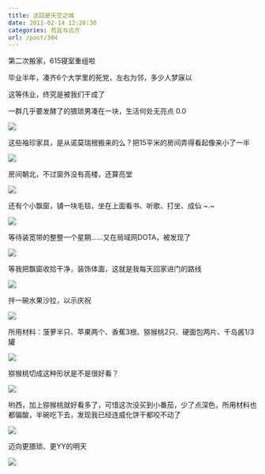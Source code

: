 ```yaml
---
title: 这回是天空之城
date: 2011-02-14 12:26:30
categories: 苟且与远方
url: /post/304
---
```


第二次搬家，615寝室重组啦

毕业半年，凑齐6个大学里的死党，左右为邻，多少人梦寐以

这等伟业，终究是被我们干成了

一群几乎要发酵了的猥琐男凑在一块，生活何处无亮点   0.0

![](http://qiniu.colacdn.com/img/posts/2011-02/02-14/1.jpg)

这些袖珍家具，是从诺莫瑞根搬来的么？把15平米的房间弄得看起像来小了一半

![](http://qiniu.colacdn.com/img/posts/2011-02/02-14/2.jpg)

房间朝北，不过窗外没有高楼，还算亮堂

![](http://qiniu.colacdn.com/img/posts/2011-02/02-14/3.jpg)

还有个小飘窗，铺一块毛毯，坐在上面看书、听歌、打坐、成仙    ~.~

![](http://qiniu.colacdn.com/img/posts/2011-02/02-14/4.jpg)

等待装宽带的整整一个星期……又在局域网DOTA，被发现了

![](http://qiniu.colacdn.com/img/posts/2011-02/02-14/5.jpg)

等我把飘窗收拾干净，装饰体面，这就是我每天回家进门的路线

![](http://qiniu.colacdn.com/img/posts/2011-02/02-14/6.jpg)

拌一碗水果沙拉，以示庆祝

![](http://qiniu.colacdn.com/img/posts/2011-02/02-14/7.jpg)

所用材料：菠萝半只、苹果两个、香蕉3根、猕猴桃2只、硬面包两片、千岛酱1/3罐

![](http://qiniu.colacdn.com/img/posts/2011-02/02-14/8.jpg)

猕猴桃切成这种形状是不是很好看？

![](http://qiniu.colacdn.com/img/posts/2011-02/02-14/9.jpg)

哟西，加上猕猴桃就好看多了，可惜这次没买到小番茄，少了点深色，所用材料也都偏酸，半碗吃下去，发现我已经连威化饼干都咬不动了

![](http://qiniu.colacdn.com/img/posts/2011-02/02-14/10.jpg)

迈向更猥琐、更YY的明天

![](http://qiniu.colacdn.com/img/posts/2011-02/02-14/11.jpg)